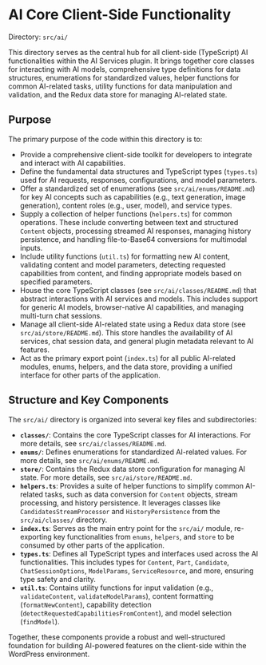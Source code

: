 # AI Core Client-Side Functionality

Directory: `src/ai/`

This directory serves as the central hub for all client-side (TypeScript) AI functionalities within the AI Services plugin. It brings together core classes for interacting with AI models, comprehensive type definitions for data structures, enumerations for standardized values, helper functions for common AI-related tasks, utility functions for data manipulation and validation, and the Redux data store for managing AI-related state.

## Purpose

The primary purpose of the code within this directory is to:

-   Provide a comprehensive client-side toolkit for developers to integrate and interact with AI capabilities.
-   Define the fundamental data structures and TypeScript types (`types.ts`) used for AI requests, responses, configurations, and model parameters.
-   Offer a standardized set of enumerations (see `src/ai/enums/README.md`) for key AI concepts such as capabilities (e.g., text generation, image generation), content roles (e.g., user, model), and service types.
-   Supply a collection of helper functions (`helpers.ts`) for common operations. These include converting between text and structured `Content` objects, processing streamed AI responses, managing history persistence, and handling file-to-Base64 conversions for multimodal inputs.
-   Include utility functions (`util.ts`) for formatting new AI content, validating content and model parameters, detecting requested capabilities from content, and finding appropriate models based on specified parameters.
-   House the core TypeScript classes (see `src/ai/classes/README.md`) that abstract interactions with AI services and models. This includes support for generic AI models, browser-native AI capabilities, and managing multi-turn chat sessions.
-   Manage all client-side AI-related state using a Redux data store (see `src/ai/store/README.md`). This store handles the availability of AI services, chat session data, and general plugin metadata relevant to AI features.
-   Act as the primary export point (`index.ts`) for all public AI-related modules, enums, helpers, and the data store, providing a unified interface for other parts of the application.

## Structure and Key Components

The `src/ai/` directory is organized into several key files and subdirectories:

-   **`classes/`**: Contains the core TypeScript classes for AI interactions. For more details, see `src/ai/classes/README.md`.
-   **`enums/`**: Defines enumerations for standardized AI-related values. For more details, see `src/ai/enums/README.md`.
-   **`store/`**: Contains the Redux data store configuration for managing AI state. For more details, see `src/ai/store/README.md`.
-   **`helpers.ts`**: Provides a suite of helper functions to simplify common AI-related tasks, such as data conversion for `Content` objects, stream processing, and history persistence. It leverages classes like `CandidatesStreamProcessor` and `HistoryPersistence` from the `src/ai/classes/` directory.
-   **`index.ts`**: Serves as the main entry point for the `src/ai/` module, re-exporting key functionalities from `enums`, `helpers`, and `store` to be consumed by other parts of the application.
-   **`types.ts`**: Defines all TypeScript types and interfaces used across the AI functionalities. This includes types for `Content`, `Part`, `Candidate`, `ChatSessionOptions`, `ModelParams`, `ServiceResource`, and more, ensuring type safety and clarity.
-   **`util.ts`**: Contains utility functions for input validation (e.g., `validateContent`, `validateModelParams`), content formatting (`formatNewContent`), capability detection (`detectRequestedCapabilitiesFromContent`), and model selection (`findModel`).

Together, these components provide a robust and well-structured foundation for building AI-powered features on the client-side within the WordPress environment.
